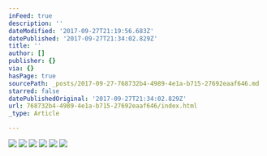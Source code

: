 ```yaml
---
inFeed: true
description: ''
dateModified: '2017-09-27T21:19:56.683Z'
datePublished: '2017-09-27T21:34:02.829Z'
title: ''
author: []
publisher: {}
via: {}
hasPage: true
sourcePath: _posts/2017-09-27-768732b4-4989-4e1a-b715-27692eaaf646.md
starred: false
datePublishedOriginal: '2017-09-27T21:34:02.829Z'
url: 768732b4-4989-4e1a-b715-27692eaaf646/index.html
_type: Article

---
```

![](https://the-grid-user-content.s3-us-west-2.amazonaws.com/a6599599-441f-440f-aa57-0ffc6abfa113.jpg)
![](https://the-grid-user-content.s3-us-west-2.amazonaws.com/4c651dfa-449d-4ced-a3d5-923018241da3.jpg)
![](https://the-grid-user-content.s3-us-west-2.amazonaws.com/78a56843-25bc-4577-8948-ca384b096053.jpg)
![](https://the-grid-user-content.s3-us-west-2.amazonaws.com/090a1174-d1a7-40c3-9a06-b0df79de1cbe.jpg)
![](https://the-grid-user-content.s3-us-west-2.amazonaws.com/e18ec6be-c23c-4e45-8da2-11057c89a256.jpg)
![](https://the-grid-user-content.s3-us-west-2.amazonaws.com/a7e931ed-a397-480a-83bd-e0784edaa9b9.jpg)